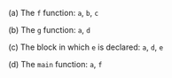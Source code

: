 (a) The `f` function: `a`, `b`, `c`

(b) The `g` function: `a`, `d`

(c) The block in which `e` is declared: `a`, `d`, `e`

(d) The `main` function: `a`, `f`
